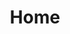 ---
title: Home
layout: home
description: テスト
feature: 波形の特徴（ex.脈の拍動がいつもより大きくなっています）
measureTime: 前回測定：
linkTitle: ['Goal','Habit','Log-out']
link: ['/goal/','/habit/','/login/']
image1: /images/icons8-delete.png
image2: /images/icons8-menu.png
firebase_home: true
---